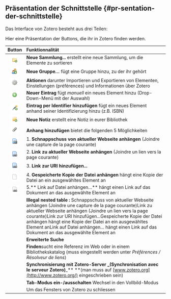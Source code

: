 ## Präsentation der Schnittstelle {#pr-sentation-der-schnittstelle}

Das Interface von Zotero besteht aus drei Teilen:

Hier eine Präsentation der Buttons, die ihr in Zotero finden werden.

| Button | Funktionnalität |
| :---: | :--- |
| ![](/assets/button1.png) | **Neue Sammlung...** erstellt eine neue Sammlung, um die Elemente zu sortieren |
| ![](/assets/button2.png) | **Neue Gruppe**_**…**_ fügt eine Gruppe hinzu, zu der ihr gehört |
| ![](/assets/button3.png) | **Aktionen** darunter Importieren und Exportieren von Elementen, Einstellungen \(préférences\) und Informationen über Zotero |
| ![](/assets/button4.png) | **Neuer Eintrag** fügt _manuell_ ein neues Element hinzu \(Drop-Down-Menü mit der Auswahl\) |
| ![](/assets/button5.png) | **Eintrag per Identifier hinzufügen** fügt ein neues Element anhand seiner Identifizierung hinzu \(z.B. ISBN\) |
| ![](/assets/button6.png) | **Neue Notiz** erstellt eine Notiz in eurer Bibliothek |
| ![](/assets/button7.png) | **Anhang hinzufügen** bietet die folgenden 5 Möglichkeiten |
| ![](/assets/button7_1.png) | 1. **Schnappschuss von aktueller Webseite anhängen** \(Joindre une capture de la page courante\) |
| ![](/assets/button7_2.png) | 2. **Link zu aktueller Webseite anhängen** \(Joindre un lien vers la page courante\) |
| ![](/assets/button7_3.png) | 3. **Link zur URI hinzufügen...** |
| ![](/assets/button7_4.png) | 4. **Gespeicherte Kopie der Datei anhängen** hängt eine Kopie der Datei an ein ausgewähltes Element an |
| ![](/assets/button7_5.png) | 5.** Link auf Datei anhängen…** hängt einen Link auf das Dokument an das ausgewählte Element an |
|  | **Illegal nested table :** Schnappschuss von aktueller Webseite anhängen \(Joindre une capture de la page courante\)Link zu aktueller Webseite anhängen \(Joindre un lien vers la page courante\)Link zur URI hinzufügen...Gespeicherte Kopie der Datei anhängen hängt eine Kopie der Datei an ein ausgewähltes Element anLink auf Datei anhängen… hängt einen Link auf das Dokument an das ausgewählte Element an |
|  | **Erweiterte Suche** |
|  | **Finden**sucht eine Referenz im Web oder in einem Bibliothekskatalog \(muss eingestellt werden unter _Préférences / Résolveur de liens_\) |
|  | **Synchronisierung mit Zotero-Server **_**\(Synchronisation avec le serveur Zotero\)**_** **\(man muss auf [www.zotero.org](http://www.zotero.org/) eingeschrieben sein\) |
|  | **Tab-Modus ein-/ausschalten** Wechsel in den Vollbild-Modus |
|  | Um das Fensters von Zotero zu schliessen |



